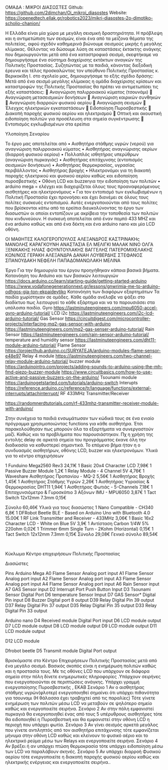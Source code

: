 ΟΜΑΔΑ : ΜΙΚΡΟΙ ΔΙΑΣΩΣΤΕΣ
Github: https://github.com/2dimchan/Oi_mikroi_diasostes
Website:  https://openedtech.ellak.gr/robotics2023/mikri-diasostes-2o-dimotiko-scholio-chanion/

Η Ελλάδα είναι μία χώρα με μεγάλη σεισμική δραστηριότητα. Η πρόβλεψη και η αντιμετώπιση των σεισμών, είναι ένα από τα μείζονα  θέματα της πολιτείας, αφού σχεδόν καθημερινά βιώνουμε σεισμούς μικρής ή μεγάλης κλίμακας. Θέλοντας να δώσουμε λύση σε καταστάσεις έκτακτης ανάγκης που δημιουργούνται μετά από ένα καταστροφικό σεισμό, σκεφτήκαμε να δημιουργήσαμε ένα σύστημα διαχείρισης εκτάκτων αναγκών της Πολιτικής Προστασίας. 
Συζητώντας με τα παιδιά, κάνοντας διεξοδική έρευνα και τέλος  προσκαλώντας  τον υπεύθυνο Πολιτικής Προστασίας κ. Βερικοκίδη Ι.  στο σχολείο μας, δημιουργήσαμε το εξής σχέδιο δράσης:
Μετά από ένα σεισμό μεγάλης κλίμακας η ομάδα διαχείρισης κρίσεων και καταστροφών της Πολιτικής Προστασίας θα πρέπει να αντιμετωπίσει τις εξής καταστάσεις:
	Αναγνώριση παλιρροιακού κύματος (τσουνάμι)
	Αναγνώριση μετασεισμικών δονήσεων
	Αναγνώριση καιρικών συνθηκών
	Αναγνώριση διαρροών φυσικού αερίου
	Αναγνώριση σεισμών
	Έλεγχος ηλεκτρικών εγκαταστάσεων
	Ειδοποίηση Πυροσβεστικής
	Διακοπή παροχής φυσικού αερίου και ηλεκτρισμού
	Οπτική και ακουστική ειδοποίηση πολιτών για προσέλευση στα σημεία συγκέντρωσης 
	Εντοπισμός εγκλωβισμένων στα ερείπια

Υλοποίηση Σεναρίου

Το έργο μας αποτελείται από 
•	Αισθητήρα στάθμης υγρών (νερού) για αναγνώριση παλιρροιακού κύματος
•	Αισθητήρας αναγνώρισης αερίων (διαρροή φυσικού αερίου)
•	Πολλαπλός ισθητήρας υπερύθρων (αναγνώριση πυρκαγιάς)
•	Αισθητήρας επιτάχυνσης (εντοπισμός σεισμικών δονήσεων)
•	Αισθητήρας θερμοκρασίας, υγρασίας περιβάλλοντος
•	Αισθητήρας βροχής
•	Ηλεκτρονόμοι για τη διακοπή παροχής ηλεκτρικού και φυσικού αερίου καθώς και ειδοποίηση πυροσβεστικής
•	Οθόνη LCD και buzzerγια την ειδοποίηση των πολιτών
•	  arduino mega = ελέγχει και διαχειρίζεται όλους τους προαναφερόμενους αισθητήρες και ηλεκτρονόμους
•	Για τον εντοπισμό των εγκλωβισμένων η Πολιτική Προστασία έχει προνοήσει και έχει διανέμει σε όλους τους πολίτες συσκευές εντοπισμού. Αυτές ενεργοποιούνται από τους πολίτες που βρίσκονται κάτω από τα ερείπια διευκολύνοντας το έργο των διασωστών οι οποίοι εντοπίζουν με ακρίβεια την τοποθεσία των πολιτών που κινδυνεύουν. Η συσκευή αποτελείται από έναν πομπό 433 MHZ και ένα arduino καθώς και από ένα δέκτη και ένα arduino nano και μία LCD οθόνη.

ΟΙ ΜΑΘΗΤΕΣ
ΚΑΛΟΓΕΡΟΠΟΥΛΟΣ ΑΛΕΞΑΝΔΡΟΣ
ΚΑΣΤΡΙΝΑΚΗς ΜΑΝΟΛΗΣ
ΚΑΡΑΓΚΟΥΝΗ ΑΝΑΣΤΑΣΙΑ
ΕΛ ΜΕΛΙΓΚΙ ΜΑΛΑΚ
ΝΙΝΟ ΟΛΓΑ
ΞΕΝΙΚΑΚΗΣ ΗΛΙΑΣ
ΦΟΥΝΤΟΥΛΑΚΗΣ ΒΑΓΓΕΛΗΣ
ΠΑΤΕΡΟΜΙΧΕΛΑΚΗΣ ΚΩΝ/ΝΟΣ
ΓΕΡΑΚΗ ΑΛΕΞΑΝΔΡΑ
ΔΑΝΑΗ
ΛΟΥΒΕΡΔΗΣ ΣΤΕΦΑΝΟΣ
ΣΠΑΝΟΥΔΑΚΗ ΝΕΦΕΛΗ 
ΠΑΠΑΔΟΜΑΝΩΛΑΚΗ ΜΕΛΙΝΑ 





Έργο
Για την δημιουργία του έργου προηγήθηκαν κάποια βασικά βήματα. 
Κατανόηση του Arduino και των βασικών λειτουργιών https://docs.arduino.cc/learn/starting-guide/getting-started-arduino 
https://www.vodafonegenerationnext.gr/lessons/gnwrimia-me-to-arduino-odhgos-gia-ton-ekpaideytiko 
Κατανόηση των διαφόρων εξαρτημάτων 
Τα παιδία χωρίστηκαν σε ομάδες. Κάθε ομάδα ανέλαβε να ψάξει στο διαδίκτυο πως λειτουργεί το κάθε εξάρτημα και να το παρουσιάσει στα υπόλοιπα παιδία.
Gyro
https://lastminuteengineers.com/mpu6050-accel-gyro-arduino-tutorial/
LCD i2c
https://lastminuteengineers.com/i2c-lcd-arduino-tutorial/
Gas Sensor
https://circuitdigest.com/microcontroller-projects/interfacing-mq2-gas-sensor-with-arduino
https://lastminuteengineers.com/mq2-gas-senser-arduino-tutorial/
Rain Sensor
https://lastminuteengineers.com/rain-sensor-arduino-tutorial/
temperature and humidity sensor
https://lastminuteengineers.com/dht11-module-arduino-tutorial/
Flame Sensor
https://projecthub.arduino.cc/SURYATEJA/arduino-modules-flame-sensor-e48e97
Relay 4 module
https://lastminuteengineers.com/two-channel-relay-module-arduino-tutorial/
buzzer module
https://arduinointro.com/projects/adding-sounds-to-arduino-using-the-mh-fmd-piezo-buzzer-module 
 https://www.circuitbasics.com/how-to-use-active-and-passive-buzzers-on-the-arduino/ 
Tsounami module
https://arduinogetstarted.com/tutorials/arduino-switch 
Interupts
https://reference.arduino.cc/reference/tr/language/functions/external-interrupts/attachinterrupt/ 
RF 433MHz Transmitter/Receiver 

https://randomnerdtutorials.com/rf-433mhz-transmitter-receiver-module-with-arduino/ 

Στην συνέχεια τα παιδιά ενσωμάτωσαν των κώδικά τους σε ένα ενιαίο πρόγραμμα χρησιμοποιώντας functions για κάθε αισθητήρα. Έτσι παρακολούθησαν πως μπορούν όλα τα εξαρτήματα να συνεργαστούν μαζί. Καθώς και τα προβλήματα που παρουσιάστηκαν. Πχ η χρήση της εντολής delay σε αρκετά σημεία του προγράμματος  έκανε όλη την διαδικασία να καθυστερεί σημαντικά.
Το επόμενο βήμα ήταν η ο συνδυασμός αισθητήρων, οθόνης LCD, buzzer και ηλεκτρονόμων. 
Υλικά για το κέντρο επιχειρήσεων 

1 Funduino Mega2560 Rev3 24,11€
1 Basic 20x4 Character LCD 7,98€ 
1 Passive Buzzer Module 1,2€
1 Relay Module - 4 Channel 5V 4,76€
1 Waveshare Αισθητήρας Προπανίου - MQ-2  5,56€
1 Αισθητήρας Βροχής 1,45€
1 Αισθητήρας Στάθμης Υγρών 2,26€
1 Αισθητήρας Υγρασίας & Θερμοκρασίας DHT11 1,94€
1 Αισθητήρας Φωτιάς - 5-Channels 7,18€
1 Επιταχυνσιόμετρο & Γυροσκόπιο 3 Αξόνων IMU - MPU6050 3,87€
1 Tact Switch 12x12mm 7.3mm 0,15€

Σύνολο 60,46€
Υλικά για τους διασώστες
1 Nano Compatible - CH340  6,8€
1  DFRobot Beetle BLE - Based on Arduino Uno with Bluetooth 4.0   15.00€
1 RF Link Transmitter and Receiver - 433MHz 3,06€
1 Basic 16x2 Character LCD - White on Blue 5V  3,9€
1 Αντίσταση Carbon 1/4W 5% 220ohm 0,02€
1 Trimmer 6mm Single Turn - 2Kohm (Horizontal) 0,15€
1 Tact Switch 12x12mm 7.3mm 0,15€
Σύνολο 29,08€
Γενικό σύνολο 89,54€



 

Κύκλωμα 
Κέντρο επιχειρήσεων Πολιτικής Προστασίας
  
Διασώστες 
 
Pins
Arduino Mega
A0 Flame Sensor Analog port input 
A1 Flame Sensor Analog port input
A2 Flame Sensor Analog port input
A3 Flame Sensor Analog port input
A4 Flame Sensor Analog port input 
A6 Rain Sensor input
A7 GAS Sensor input 
D2 Interrupt Port Push Button Input
D3 Tsounami Sensor Digital Port 
D6 temperature Sensor Imput 
D7 GAS Sensor* Digital Pin  input 
D8  Buzzer Digital port 8 output
D39 Relay Digital Pin 39 output
D37 Relay Digital Pin 37 output
D35 Relay Digital Pin 35 output
D33 Relay Digital Pin 33 output

Arduino nano 
D4 Received module Digital Port input
D6 LCD module output
D7 LCD module output
D8 LCD module output
D9 LCD module output
D11 LCD module output

D12 LCD module 

Dfrobot beetle
D5 Transmit module Digital Port output


Βρισκόμαστε στο Κέντρο Επιχειρήσεων Πολιτικής Προστασίας  μετά από ένα μεγάλο σεισμό.
Βασικός σκοπός είναι η ενημέρωση πολιτών καθώς και η προστασία τους.
Με τις οθόνες LCD που υπάρχουν σε διάφορα σημεία στην πόλη δίνετε ενημερωτικές πληροφορίες .Υπάρχουν σειρήνες που ενεργοποιούνται σε περιπτώσεις ανάγκης. Υπάρχει γραμμή ενεργοποίησης Πυροσβεστικής , ΕΚΑΒ
Σενάριο 1
Αν ο αισθητήρας στάθμης υγρών(φλοτερ)  ενεργοποιηθεί σημαίνει  ότι  υπάρχει πιθανότητα για τσουναμι (Η θάλασσα έχει τραβηχτεί από τις παραλίες) Τότε γίνετε ενημέρωση των πολιτών μέσω LCD να μεταβούν σε ψηλότερο σημείο καθώς και ενεργοποιείτε  σειρήνα.
Σενάριο 2
Αν στην πόλη εμφανιστεί πυρκαγιά θα ενεργοποιηθεί ένας από τους 5 υπέρυθρους αισθητήρες τότε θα ειδοποιηθεί η Πυροσβεστική και θα εμφανιστεί στην οθόνη LCD η περιοχή που υπάρχει φωτία.
Σενάριο 3
Αν γίνει σεισμός αρκετά μεγάλος που γίνετε αντιληπτός από τον αισθητήρα επιτάχυνσης τότε εμφανίζεται μήνυμα στην οθόνη LCD καθώς και κλείνουν το φυσικό αέριο και το ηλεκτρικό ρεύμα μέσω των Relays και ενεργοποιείτε  σειρήνα.
Σενάριο 4
Αν βρέξει ή αν υπάρχει πτώση θερμοκρασία τότε υπάρχει ειδοποίηση μέσω των LCD να παραλάβουν σκηνές.
Σενάριο 5
Αν υπάρχει διαρροή Φυσικού αερίου τότε ενεργοποιείτε η διακοπή παροχής φυσικού αερίου καθώς και  ηλεκτρικής ενέργειας και ενεργοποιείτε  σειρήνα..   
 
